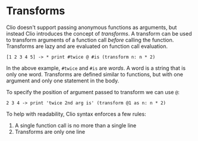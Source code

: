 # Transforms

Clio doesn't support passing anonymous functions as arguments, but instead Clio introduces the concept of _transforms_. A transform can be used to transform arguments of a function call _before_ calling the function. Transforms are lazy and are evaluated on function call evaluation.

```text
[1 2 3 4 5] -> * print #twice @ #is (transform n: n * 2)
```

In the above example, `#twice` and `#is` are _words_. A word is a string that is only one word. Transforms are defined similar to functions, but with one argument and only one statement in the body.

To specify the position of argument passed to transform we can use `@`:

```text
2 3 4 -> print 'twice 2nd arg is' (transform @1 as n: n * 2)
```

To help with readability, Clio syntax enforces a few rules:

1. A single function call is no more than a single line
2. Transforms are only one line

